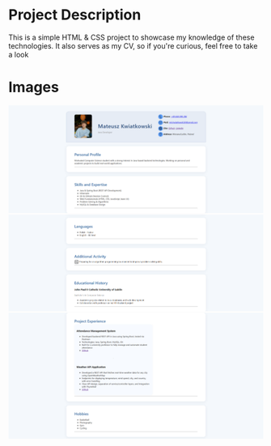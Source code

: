 # Project Description

This is a simple HTML & CSS project to showcase my knowledge of these technologies. It also serves as my CV, so if you're curious, feel free to take a look

# Images

![image alt](https://github.com/Ros1yn/VirtualCV/blob/main/git1.png)
![image alt](https://github.com/Ros1yn/VirtualCV/blob/main/git2.png)
![image alt](https://github.com/Ros1yn/VirtualCV/blob/main/git3.png)
